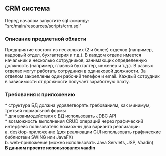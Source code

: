 <h2>CRM система</h2>
Перед началом запустите sql команду: "src/main/resources/scripts/crm.sql"

<h3>Описание предметной области</h3>
Предприятие состоит из нескольких (2 и более) отделов (например, кадровый 
отдел, бухгалтерия и т.д.). В каждом отделе имеется начальник и несколько сотрудников, занимающих определенную должность (например, главный бухгалтер, инженер и т.д.). 
В разных отделах могут работать сотрудники в одинаковой должности. За отделом закреплены один рабочий телефон и email. Каждый сотрудник в зависимости от должности получает заработную плату.

<h3>Требования к приложению</h3>
*    структура БД должна удовлетворять требованиям, как минимум, третьей нормальной формы<br>
*    для взаимодействия с БД использовать JDBC API<br>
*    возможность выполнения CRUD операций через графический интерфейс пользователя возможны два варианта реализации:<br>
a.     desktop-приложение (для реализации GUI использовать графические библиотеки SWING или JavaFX)<br>
b.     web-приложение (можно использовать Java Servlets, JSP, Vaadin)<br>
<b>В данном проекте использовался vaadin</b>
